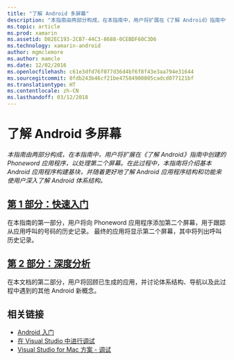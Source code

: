 ```yaml
---
title: "了解 Android 多屏幕"
description: "本指南由两部分构成，在本指南中，用户将扩展在《了解 Android》指南中创建的 Phoneword 应用程序，以处理第二个屏幕。 在此过程中，本指南将介绍基本 Android 应用程序构建基块，并随着更好地了解 Android 应用程序结构和功能来使用户深入了解 Android 体系结构。"
ms.topic: article
ms.prod: xamarin
ms.assetid: D82EC193-2CB7-44C3-8688-0CEBDF60C3D6
ms.technology: xamarin-android
author: mgmclemore
ms.author: mamcle
ms.date: 12/02/2016
ms.openlocfilehash: c61e3dfd76f077d36d4bf6f8f43e3aa794e31644
ms.sourcegitcommit: 0fdb243b46cf21be47584900805cadcd077121bf
ms.translationtype: HT
ms.contentlocale: zh-CN
ms.lasthandoff: 03/12/2018
---
```

# <a name="hello-android-multiscreen"></a>了解 Android 多屏幕

_本指南由两部分构成，在本指南中，用户将扩展在《了解 Android》指南中创建的 Phoneword 应用程序，以处理第二个屏幕。在此过程中，本指南将介绍基本 Android 应用程序构建基块，并随着更好地了解 Android 应用程序结构和功能来使用户深入了解 Android 体系结构。_

##  <a name="part-1-quickstartandroidget-startedhello-android-multiscreenhello-android-multiscreen-quickstartmd"></a>[第 1 部分：快速入门](~/android/get-started/hello-android-multiscreen/hello-android-multiscreen-quickstart.md)

在本指南的第一部分，用户将向 Phoneword 应用程序添加第二个屏幕，用于跟踪从应用呼叫的号码的历史记录。 最终的应用将显示第二个屏幕，其中将列出呼叫历史记录。

##  <a name="part-2-deep-diveandroidget-startedhello-android-multiscreenhello-android-multiscreen-deepdivemd"></a>[第 2 部分：深度分析](~/android/get-started/hello-android-multiscreen/hello-android-multiscreen-deepdive.md)

在本文档的第二部分，用户将回顾已生成的应用，并讨论体系结构、导航以及此过程中遇到的其他 Android 新概念。


## <a name="related-links"></a>相关链接

- [Android 入门](http://developer.android.com/training/index.html)
- [在 Visual Studio 中进行调试](http://msdn.microsoft.com/en-us/library/k0k771bt%28v=vs.90%29.aspx)
- [Visual Studio for Mac 方案 - 调试](https://developer.xamarin.com/recipes/cross-platform/ide/debugging/)
